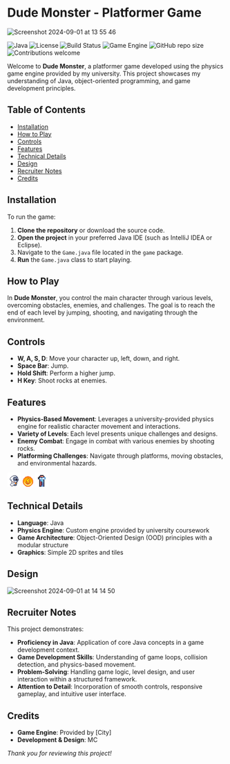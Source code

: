 # Dude Monster - Platformer Game
![Screenshot 2024-09-01 at 13 55 46](https://github.com/user-attachments/assets/66d877d3-2be1-4c4f-b751-72f50e55d039)

![Java](https://img.shields.io/badge/Java-ED8B00?style=for-the-badge&logo=java&logoColor=white)
![License](https://img.shields.io/badge/License-MIT-blue.svg)
![Build Status](https://img.shields.io/badge/Build-Passing-brightgreen)
![Game Engine](https://img.shields.io/badge/Physics%20Engine-Custom-blueviolet)
![GitHub repo size](https://img.shields.io/github/repo-size/username/dude-monster)
![Contributions welcome](https://img.shields.io/badge/contributions-welcome-brightgreen.svg?style=flat)

Welcome to **Dude Monster**, a platformer game developed using the physics game engine provided by my university. This project showcases my understanding of Java, object-oriented programming, and game development principles.

## Table of Contents
- [Installation](#installation)
- [How to Play](#how-to-play)
- [Controls](#controls)
- [Features](#features)
- [Technical Details](#technical-details)
- [Design](#Design)
- [Recruiter Notes](#recruiter-notes)
- [Credits](#credits)

## Installation

To run the game:

1. **Clone the repository** or download the source code.
2. **Open the project** in your preferred Java IDE (such as IntelliJ IDEA or Eclipse).
3. Navigate to the `Game.java` file located in the `game` package.
4. **Run** the `Game.java` class to start playing.

## How to Play

In **Dude Monster**, you control the main character through various levels, overcoming obstacles, enemies, and challenges. The goal is to reach the end of each level by jumping, shooting, and navigating through the environment.

## Controls

- **W, A, S, D**: Move your character up, left, down, and right.
- **Space Bar**: Jump.
- **Hold Shift**: Perform a higher jump.
- **H Key**: Shoot rocks at enemies.

## Features

- **Physics-Based Movement**: Leverages a university-provided physics engine for realistic character movement and interactions.
- **Variety of Levels**: Each level presents unique challenges and designs.
- **Enemy Combat**: Engage in combat with various enemies by shooting rocks.
- **Platforming Challenges**: Navigate through platforms, moving obstacles, and environmental hazards.

![Character Icon](data/PlayerRes/Dude_Monster_Run.gif)
![Coins](data/Level_Res/Coin.gif)
![PowerUp](data/Level_Res/FastPotion.gif)

## Technical Details

- **Language**: Java
- **Physics Engine**: Custom engine provided by university coursework
- **Game Architecture**: Object-Oriented Design (OOD) principles with a modular structure
- **Graphics**: Simple 2D sprites and tiles

## Design
![Screenshot 2024-09-01 at 14 14 50](https://github.com/user-attachments/assets/3bff1097-8683-4334-a475-1a342ed2f07c)


## Recruiter Notes

This project demonstrates:

- **Proficiency in Java**: Application of core Java concepts in a game development context.
- **Game Development Skills**: Understanding of game loops, collision detection, and physics-based movement.
- **Problem-Solving**: Handling game logic, level design, and user interaction within a structured framework.
- **Attention to Detail**: Incorporation of smooth controls, responsive gameplay, and intuitive user interface.

## Credits

- **Game Engine**: Provided by [City]
- **Development & Design**: MC


*Thank you for reviewing this project!*

